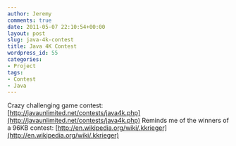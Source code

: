 ```yaml
---
author: Jeremy
comments: true
date: 2011-05-07 22:10:54+00:00
layout: post
slug: java-4k-contest
title: Java 4K Contest
wordpress_id: 55
categories:
- Project
tags:
- Contest
- Java
---
```


Crazy challenging game contest: [http://javaunlimited.net/contests/java4k.php](http://javaunlimited.net/contests/java4k.php)
Reminds me of the winners of a 96KB contest: [http://en.wikipedia.org/wiki/.kkrieger](http://en.wikipedia.org/wiki/.kkrieger)
